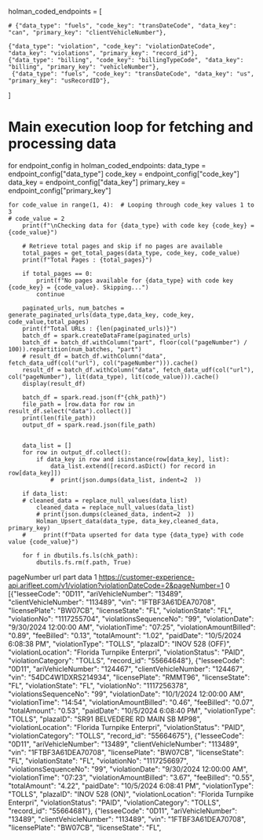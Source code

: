 
holman_coded_endpoints = [
   
    # {"data_type": "fuels", "code_key": "transDateCode", "data_key": "can", "primary_key": "clientVehicleNumber"},
   
    {"data_type": "violation", "code_key": "violationDateCode", "data_key": "violations", "primary_key": "record_id"},
    {"data_type": "billing", "code_key": "billingTypeCode", "data_key": "billing", "primary_key": "vehicleNumber"},
     {"data_type": "fuels", "code_key": "transDateCode", "data_key": "us", "primary_key": "usRecordID"},
]

# Main execution loop for fetching and processing data
for endpoint_config in holman_coded_endpoints:
    data_type = endpoint_config["data_type"]
    code_key = endpoint_config["code_key"]
    data_key = endpoint_config["data_key"]
    primary_key = endpoint_config["primary_key"]


    for code_value in range(1, 4):  # Looping through code_key values 1 to 3
    # code_value = 2
        print(f"\nChecking data for {data_type} with code key {code_key} = {code_value}")

        # Retrieve total pages and skip if no pages are available
        total_pages = get_total_pages(data_type, code_key, code_value)
        print(f"Total Pages : {total_pages}")
        
        if total_pages == 0:
            print(f"No pages available for {data_type} with code key {code_key} = {code_value}. Skipping...")
            continue
        
        paginated_urls, num_batches = generate_paginated_urls(data_type,data_key, code_key, code_value,total_pages)
        print(f"Total URLs : {len(paginated_urls)}")
        batch_df = spark.createDataFrame(paginated_urls)
        batch_df = batch_df.withColumn("part", floor(col("pageNumber") / 100)).repartition(num_batches, "part")
        # result_df = batch_df.withColumn("data", fetch_data_udf(col("url"), col("pageNumber"))).cache()
        result_df = batch_df.withColumn("data", fetch_data_udf(col("url"), col("pageNumber"), lit(data_type), lit(code_value))).cache()
        display(result_df)
        
        batch_df = spark.read.json(f"{chk_path}")
        file_path = [row.data for row in result_df.select("data").collect()]
        print(len(file_path))
        output_df = spark.read.json(file_path)


        data_list = []
        for row in output_df.collect():
            if data_key in row and isinstance(row[data_key], list):
                data_list.extend([record.asDict() for record in row[data_key]])
                #  print(json.dumps(data_list, indent=2  ))
            
        if data_list:
        # cleaned_data = replace_null_values(data_list)
            cleaned_data = replace_null_values(data_list)
            # print(json.dumps(cleaned_data, indent=2  ))
            Holman_Upsert_data(data_type, data_key,cleaned_data, primary_key)
        #     print(f"Data upserted for data type {data_type} with code value {code_value}")

        for f in dbutils.fs.ls(chk_path):
            dbutils.fs.rm(f.path, True)
            





pageNumber	url	part	data
1	https://customer-experience-api.arifleet.com/v1/violation?violationDateCode=2&pageNumber=1	0	[{"lesseeCode": "0D11", "ariVehicleNumber": "13489", "clientVehicleNumber": "113489", "vin": "1FTBF3A61DEA70708", "licensePlate": "BW07CB", "licenseState": "FL", "violationState": "FL", "violationNo": "1117255704", "violationsSequenceNo": "99", "violationDate": "9/30/2024 12:00:00 AM", "violationTime": "07:25", "violationAmountBilled": "0.89", "feeBilled": "0.13", "totalAmount": "1.02", "paidDate": "10/5/2024 6:08:38 PM", "violationType": "TOLLS", "plazaID": "INOV 528 (OFF)", "violationLocation": "Florida Turnpike Enterpri", "violationStatus": "PAID", "violationCategory": "TOLLS", "record_id": "55664648"}, {"lesseeCode": "0D11", "ariVehicleNumber": "124467", "clientVehicleNumber": "124467", "vin": "54DC4W1DXRS214934", "licensePlate": "RMMT96", "licenseState": "FL", "violationState": "FL", "violationNo": "1117256378", "violationsSequenceNo": "99", "violationDate": "10/1/2024 12:00:00 AM", "violationTime": "14:54", "violationAmountBilled": "0.46", "feeBilled": "0.07", "totalAmount": "0.53", "paidDate": "10/5/2024 6:08:40 PM", "violationType": "TOLLS", "plazaID": "SR91 BELVEDERE RD MAIN SB MP98", "violationLocation": "Florida Turnpike Enterpri", "violationStatus": "PAID", "violationCategory": "TOLLS", "record_id": "55664675"}, {"lesseeCode": "0D11", "ariVehicleNumber": "13489", "clientVehicleNumber": "113489", "vin": "1FTBF3A61DEA70708", "licensePlate": "BW07CB", "licenseState": "FL", "violationState": "FL", "violationNo": "1117256697", "violationsSequenceNo": "99", "violationDate": "9/30/2024 12:00:00 AM", "violationTime": "07:23", "violationAmountBilled": "3.67", "feeBilled": "0.55", "totalAmount": "4.22", "paidDate": "10/5/2024 6:08:41 PM", "violationType": "TOLLS", "plazaID": "INOV 528 (ON)", "violationLocation": "Florida Turnpike Enterpri", "violationStatus": "PAID", "violationCategory": "TOLLS", "record_id": "55664681"}, {"lesseeCode": "0D11", "ariVehicleNumber": "13489", "clientVehicleNumber": "113489", "vin": "1FTBF3A61DEA70708", "licensePlate": "BW07CB", "licenseState": "FL", 
